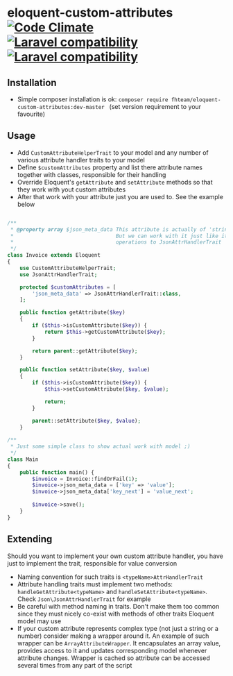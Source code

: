 eloquent-custom-attributes [![Code Climate](https://codeclimate.com/github/fhteam/eloquent-custom-attributes/badges/gpa.svg)](https://codeclimate.com/github/fhteam/eloquent-custom-attributes) [![Laravel compatibility](https://img.shields.io/badge/laravel-4-green.svg)](http://laravel.com/) [![Laravel compatibility](https://img.shields.io/badge/laravel-5-green.svg)](http://laravel.com/)
============


Installation
------------

 - Simple composer installation is ok: ```composer require fhteam/eloquent-custom-attributes:dev-master ```
 (set version requirement to your favourite)
 
Usage
------------

 - Add `CustomAttributeHelperTrait` to your model and any number of various attribute handler traits to your model
 - Define `$customAttributes` property and list there attribute names together with classes, responsible for their
    handling
 - Override Eloquent's `getAttribute` and `setAttribute` methods so that they work with yout custom attributes
 - After that work with your attribute just you are used to. See the example below

```php

/**
 * @property array $json_meta_data This attribute is actually of 'string' type in database and in model. 
 *                                 But we can work with it just like it is array delegating all underlying 
 *                                 operations to JsonAttrHandlerTrait
 */
class Invoice extends Eloquent
{
    use CustomAttributeHelperTrait;
    use JsonAttrHandlerTrait;

    protected $customAttributes = [
        'json_meta_data' => JsonAttrHandlerTrait::class,
    ];

    public function getAttribute($key)
    {
        if ($this->isCustomAttribute($key)) {
            return $this->getCustomAttribute($key);
        }

        return parent::getAttribute($key);
    }

    public function setAttribute($key, $value)
    {
        if ($this->isCustomAttribute($key)) {
            $this->setCustomAttribute($key, $value);

            return;
        }

        parent::setAttribute($key, $value);
    }
    
/**
 * Just some simple class to show actual work with model ;)
 */
class Main
{
    public function main() {
        $invoice = Invoice::findOrFail(1);
        $invoice->json_meta_data = ['key' => 'value'];
        $invoice->json_meta_data['key_next'] = 'value_next';
        
        $invoice->save();
    }
}
```

Extending
------------

Should you want to implement your own custom attribute handler, you have just to implement the trait, responsible for
value conversion

 - Naming convention for such traits is `<typeName>AttrHandlerTrait`
 - Attribute handling traits must implement two methods: `handleGetAttribute<typeName>` and `handleSetAttribute<typeName>`.
 Check `Json\JsonAttrHandlerTrait` for example
 - Be careful with method naming in traits. Don't make them too common since they must nicely co-exist with methods
 of other traits Eloquent model may use
 - If your custom attribute represents complex type (not just a string or a number) consider making a wrapper around it. An 
 example of such wrapper can be `ArrayAttributeWrapper`. It encapsulates an array value, provides access to it and 
 updates corresponding model whenever attribute changes. Wrapper is cached so attribute can be accessed several times 
 from any part of the script